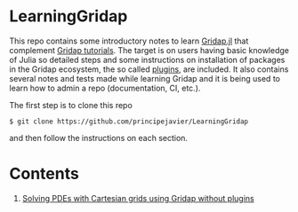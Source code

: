 # LearningGridap

This repo contains some introductory notes to learn [Gridap.jl](https://github.com/gridap/Gridap.jl) that complement [Gridap tutorials](https://gridap.github.io/Tutorials/stable/). The target is on users having basic knowledge of Julia so detailed steps and some instructions on installation of packages in the Gridap ecosystem, the so called [plugins](https://github.com/gridap/Gridap.jl#plugins), are included. It also contains several notes and tests made while learning Gridap and it is being used to learn how to admin a repo (documentation, CI, etc.).

The first step is to clone this repo
```
$ git clone https://github.com/principejavier/LearningGridap
```
and then follow the instructions on each section.

# Contents

1. [Solving PDEs with Cartesian grids using Gridap without plugins](./NoPlugins/README.md)
